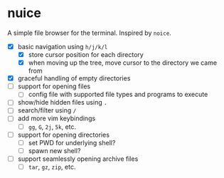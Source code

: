 # nuice

A simple file browser for the terminal. Inspired by `noice`.

- [x] basic navigation using `h/j/k/l`
  - [x] store cursor position for each directory
  - [x] when moving up the tree, move cursor to the directory we came from
- [x] graceful handling of empty directories
- [ ] support for opening files
  - [ ] config file with supported file types and programs to execute
- [ ] show/hide hidden files using `.`
- [ ] search/filter using `/`
- [ ] add more vim keybindings
  - [ ] `gg`, `G`, `2j`, `5k`, etc.
- [ ] support for opening directories
  - [ ] set PWD for underlying shell?
  - [ ] spawn new shell?
- [ ] support seamlessly opening archive files
  - [ ] `tar`, `gz`, `zip`, etc.
